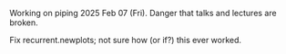 Working on piping 2025 Feb 07 (Fri). Danger that talks and lectures are broken.

Fix recurrent.newplots; not sure how (or if?) this ever worked.
